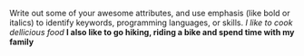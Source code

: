 Write out some of your awesome attributes, and use emphasis (like bold or italics) to identify keywords, programming languages, or skills. 
*I like to cook dellicious food*
**I also like to go hiking, riding a bike and spend time with my family**
